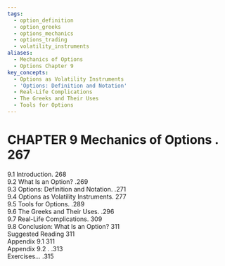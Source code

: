 ```yaml
---
tags:
  - option_definition
  - option_greeks
  - options_mechanics
  - options_trading
  - volatility_instruments
aliases:
  - Mechanics of Options
  - Options Chapter 9
key_concepts:
  - Options as Volatility Instruments
  - 'Options: Definition and Notation'
  - Real-Life Complications
  - The Greeks and Their Uses
  - Tools for Options
---
```


# CHAPTER 9 Mechanics of Options . 267  

9.1 Introduction. 268   
9.2 What Is an Option? .269   
9.3 Options: Definition and Notation. .271   
9.4 Options as Volatility Instruments. 277   
9.5 Tools for Options. .289   
9.6 The Greeks and Their Uses. .296   
9.7 Real-Life Complications. 309   
9.8 Conclusion: What Is an Option? 311   
Suggested Reading 311   
Appendix 9.1 311   
Appendix 9.2 . .313   
Exercises... .315  
